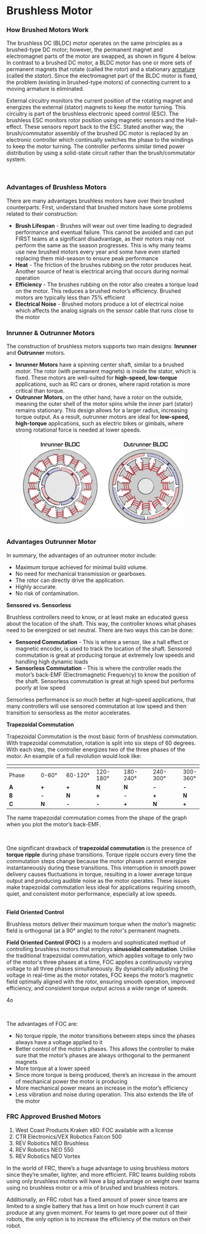 # Brushless Motor

### How Brushed Motors Work

The brushless DC (BLDC) motor operates on the same principles as a brushed-type DC motor; however, the permanent magnet and electromagnet parts of the motor are swapped, as shown in figure 4 below.  In contrast to a brushed DC motor, a BLDC motor has one or more sets of permanent magnets that rotate (called the _rotor_) and a stationary [armature](http://en.wikipedia.org/wiki/Armature\_\(electrical\_engineering\)) (called the _stator_).  Since the electromagnet part of the BLDC motor is fixed, the problem (existing in brushed-type motors) of connecting current to a moving armature is eliminated.

External circuitry monitors the current position of the rotating magnet and energizes the external (stator) magnets to keep the motor turning.  This circuitry is part of the brushless electronic speed control (ESC).  The brushless ESC monitors rotor position using magnetic sensors and the Hall-effect.  These sensors report back to the ESC.  Stated another way, the brush/commutator assembly of the brushed DC motor is replaced by an electronic controller which continually switches the phase to the windings to keep the motor turning.  The controller performs similar timed power distribution by using a solid-state circuit rather than the brush/commutator system.

<figure><img src="../../.gitbook/assets/brushlessmotor_4.gif" alt=""><figcaption></figcaption></figure>

### Advantages of Brushless Motors

There are many advantages brushless motors have over their brushed counterparts. First, understand that brushed motors have some problems related to their construction:

* **Brush Lifespan** - Brushes will wear out over time leading to degraded performance and eventual failure. This cannot be avoided and can put FIRST teams at a significant disadvantage, as their motors may not perform the same as the season progresses. This is why many teams use new brushed motors every year and some have even started replacing them mid-season to ensure peak performance
* **Heat** - The friction of the brushes rubbing on the rotor produces heat. Another source of heat is electrical arcing that occurs during normal operation
* **Efficiency** - The brushes rubbing on the rotor also creates a torque load on the motor. This reduces a brushed motor’s efficiency. Brushed motors are typically less than 75% efficient
* **Electrical Noise** - Brushed motors produce a lot of electrical noise which affects the analog signals on the sensor cable that runs close to the motor

### **Inrunner & Outrunner Motors**

The construction of brushless motors supports two main designs: **Inrunner** and **Outrunner** motors.

* **Inrunner Motors** have a spinning center shaft, similar to a brushed motor. The rotor (with permanent magnets) is inside the stator, which is fixed. These motors are well-suited for **high-speed, low-torque** applications, such as RC cars or drones, where rapid rotation is more critical than torque.
* **Outrunner Motors**, on the other hand, have a rotor on the outside, meaning the outer shell of the motor spins while the inner part (stator) remains stationary. This design allows for a larger radius, increasing torque output. As a result, outrunner motors are ideal for **low-speed, high-torque** applications, such as electric bikes or gimbals, where strong rotational force is needed at lower speeds.

<figure><img src="../../.gitbook/assets/image (1) (1) (1) (1) (1).png" alt=""><figcaption></figcaption></figure>

### Advantages Outrunner Motor

In summary, the advantages of an outrunner motor include:

* Maximum torque achieved for minimal build volume.
* No need for mechanical transmission or gearboxes.
* The rotor can directly drive the application.
* Highly accurate.
* No risk of contamination.

**Sensored vs. Sensorless**

Brushless controllers need to know, or at least make an educated guess about the location of the shaft. This way, the controller knows what phases need to be energized or set neutral. There are two ways this can be done:

* **Sensored Commutation** - This is where a sensor, like a hall effect or magnetic encoder, is used to track the location of the shaft. Sensored commutation is great at producing torque at extremely low speeds and handling high dynamic loads
* **Sensorless Commutation** - This is where the controller reads the motor’s back-EMF (Electromagnetic Frequency) to know the position of the shaft. Sensorless commutation is great at high speed but performs poorly at low speed

Sensorless performance is _so_ much better at high-speed applications, that many controllers will use sensored commutation at low speed and then transition to sensorless as the motor accelerates.

**Trapezoidal Commutation**

Trapezoidal Commutation is the most basic form of brushless commutation. With trapezoidal commutation, rotation is split into six steps of 60 degrees. With each step, the controller energizes two of the three phases of the motor. An example of a full revolution would look like:

<table data-header-hidden data-full-width="false"><thead><tr><th width="95"></th><th width="79"></th><th width="93"></th><th width="78"></th><th width="87"></th><th width="91"></th><th></th></tr></thead><tbody><tr><td>Phase</td><td>0-60°</td><td>60-120°</td><td>120-180°</td><td>180-240°</td><td>240-300°</td><td>300-360°</td></tr><tr><td><strong>A</strong></td><td><strong>+</strong></td><td><strong>+</strong></td><td><strong>N</strong></td><td><strong>N</strong></td><td><strong>-</strong></td><td><strong>-</strong></td></tr><tr><td><strong>B</strong></td><td><strong>-</strong></td><td><strong>N</strong></td><td><strong>+</strong></td><td><strong>-</strong></td><td><strong>+</strong></td><td><strong>N</strong></td></tr><tr><td><strong>C</strong></td><td><strong>N</strong></td><td><strong>-</strong></td><td><strong>-</strong></td><td><strong>+</strong></td><td><strong>N</strong></td><td><strong>+</strong></td></tr></tbody></table>

The name trapezoidal commutation comes from the shape of the graph when you plot the motor’s back-EMF.

<figure><img src="https://motors.vex.com/media/wysiwyg/Trapezoidal.png" alt=""><figcaption></figcaption></figure>

One significant drawback of **trapezoidal commutation** is the presence of **torque ripple** during phase transitions. Torque ripple occurs every time the commutation steps change because the motor phases cannot energize instantaneously during these transitions. This interruption in smooth power delivery causes fluctuations in torque, resulting in a lower average torque output and producing audible noise as the motor operates. These issues make trapezoidal commutation less ideal for applications requiring smooth, quiet, and consistent motor performance, especially at low speeds.

\
**Field Oriented Control**

Brushless motors deliver their maximum torque when the motor’s magnetic field is orthogonal (at a 90° angle) to the rotor's permanent magnets.

**Field Oriented Control (FOC)** is a modern and sophisticated method of controlling brushless motors that employs **sinusoidal commutation**. Unlike the traditional trapezoidal commutation, which applies voltage to only two of the motor's three phases at a time, FOC applies a continuously varying voltage to all three phases simultaneously. By dynamically adjusting the voltage in real-time as the motor rotates, FOC keeps the motor’s magnetic field optimally aligned with the rotor, ensuring smooth operation, improved efficiency, and consistent torque output across a wide range of speeds.

4o

<figure><img src="https://motors.vex.com/media/wysiwyg/FOC.png" alt=""><figcaption></figcaption></figure>

The advantages of FOC are:

* No torque ripple, the motor transitions between steps since the phases always have a voltage applied to it
* Better control of the motor’s phases. This allows the controller to make sure that the motor’s phases are always orthogonal to the permanent magnets
* More torque at a lower speed
* Since more torque is being produced, there’s an increase in the amount of mechanical power the motor is producing
* More mechanical power means an increase in the motor’s efficiency
* Less vibration and noise during operation. This also extends the life of the motor

### FRC Approved Brushed Motors

1. West Coast Products Kraken x60: FOC available with a license
2. CTR Electronics/VEX Robotics Falcon 500
3. REV Robotics NEO Brushless
4. REV Robotics NEO 550
5. REV Robotics NEO Vortex

In the world of FRC, there’s a huge advantage to using brushless motors since they’re smaller, lighter, and more efficient. FRC teams building robots using only brushless motors will have a big advantage on weight over teams using no brushless motor or a mix of brushed and brushless motors.

Additionally, an FRC robot has a fixed amount of power since teams are limited to a single battery that has a limit on how much current it can produce at any given moment. For teams to get more power out of their robots, the only option is to increase the efficiency of the motors on their robot.
